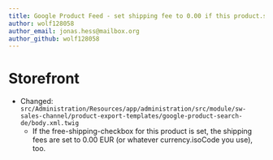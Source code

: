 ```yaml
---
title: Google Product Feed - set shipping fee to 0.00 if this product.shippingFree checkbox is set.
author: wolf128058
author_email: jonas.hess@mailbox.org
author_github: wolf128058
---
```

# Storefront
* Changed: `src/Administration/Resources/app/administration/src/module/sw-sales-channel/product-export-templates/google-product-search-de/body.xml.twig`
  * If the free-shipping-checkbox for this product is set, the shipping fees are set to 0.00 EUR (or whatever currency.isoCode you use), too.